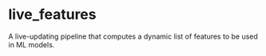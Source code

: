 # live_features
A live-updating pipeline that computes a dynamic list of features to be used in ML models.
